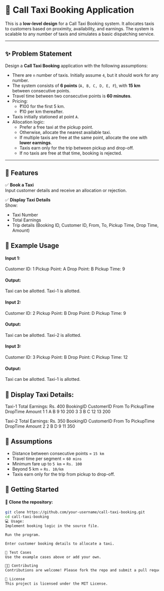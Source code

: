 # 🚕 Call Taxi Booking Application

This is a **low-level design** for a Call Taxi Booking system. It allocates taxis to customers based on proximity, availability, and earnings. The system is scalable to any number of taxis and simulates a basic dispatching service.

---

## ✨ Problem Statement

Design a **Call Taxi Booking** application with the following assumptions:

- There are `n` number of taxis. Initially assume `4`, but it should work for any number.
- The system consists of **6 points** (`A, B, C, D, E, F`), with **15 km** between consecutive points.
- Travel time between two consecutive points is **60 minutes**.
- Pricing:
  - ₹100 for the first 5 km.
  - ₹10 per km thereafter.
- Taxis initially stationed at point `A`.
- Allocation logic:
  - Prefer a free taxi at the pickup point.
  - Otherwise, allocate the nearest available taxi.
  - If multiple taxis are free at the same point, allocate the one with **lower earnings**.
  - Taxis earn only for the trip between pickup and drop-off.
  - If no taxis are free at that time, booking is rejected.

---

## 🧮 Features

✅ **Book a Taxi**  
Input customer details and receive an allocation or rejection.

✅ **Display Taxi Details**  
Show:
- Taxi Number
- Total Earnings
- Trip details (Booking ID, Customer ID, From, To, Pickup Time, Drop Time, Amount)


## 🎯 Example Usage

#### Input 1:
Customer ID: 1
Pickup Point: A
Drop Point: B
Pickup Time: 9
#### Output:
Taxi can be allotted.
Taxi-1 is allotted.
#### Input 2:
Customer ID: 2
Pickup Point: B
Drop Point: D
Pickup Time: 9
#### Output:
Taxi can be allotted.
Taxi-2 is allotted.
#### Input 3:
Customer ID: 3
Pickup Point: B
Drop Point: C
Pickup Time: 12
#### Output:
Taxi can be allotted.
Taxi-1 is allotted.


## 📝 Display Taxi Details:

Taxi-1 Total Earnings: Rs. 400
BookingID CustomerID From To PickupTime DropTime Amount
1 1 A B 9 10 200
3 3 B C 12 13 200

Taxi-2 Total Earnings: Rs. 350
BookingID CustomerID From To PickupTime DropTime Amount
2 2 B D 9 11 350


## 🧠 Assumptions
- Distance between consecutive points = `15 km`
- Travel time per segment = `60 mins`
- Minimum fare up to `5 km` = `Rs. 100`
- Beyond 5 km = `Rs. 10/km`
- Taxis earn only for the trip from pickup to drop-off.


## 🚀 Getting Started

#### 📂 Clone the repository:
```bash
git clone https://github.com/your-username/call-taxi-booking.git
cd call-taxi-booking
💻 Usage:
Implement booking logic in the source file.

Run the program.

Enter customer booking details to allocate a taxi.

🧪 Test Cases
Use the example cases above or add your own.

🧑‍💻 Contributing
Contributions are welcome! Please fork the repo and submit a pull request.

📄 License
This project is licensed under the MIT License.
